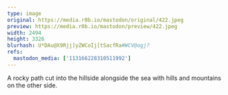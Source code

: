 ```yaml
---
type: image
original: https://media.r0b.io/mastodon/original/422.jpeg
preview: https://media.r0b.io/mastodon/preview/422.jpeg
width: 2494
height: 3326
blurhash: U*DAu@X9Rjj]yZWCoIj[tSacfRa#WCV@ogj?
refs:
  mastodon_media: ['113166228310511992']
---
```


A rocky path cut into the hillside alongside the sea with hills and mountains on the other side. 
